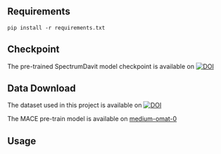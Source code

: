 ## Requirements
```
pip install -r requirements.txt
```

## Checkpoint
The pre-trained SpectrumDavit model checkpoint is available on [![DOI](https://zenodo.org/badge/DOI/10.5281/zenodo.17172997.svg)](https://doi.org/10.5281/zenodo.17172997)

## Data Download
The dataset used in this project is available on [![DOI](https://zenodo.org/badge/DOI/10.5281/zenodo.17173064.svg)](https://doi.org/10.5281/zenodo.17173064)

The MACE pre-train model is available on [medium-omat-0](https://github.com/ACEsuit/mace-foundations/releases/download/mace_omat_0/mace-omat-0-medium.model)

## Usage


